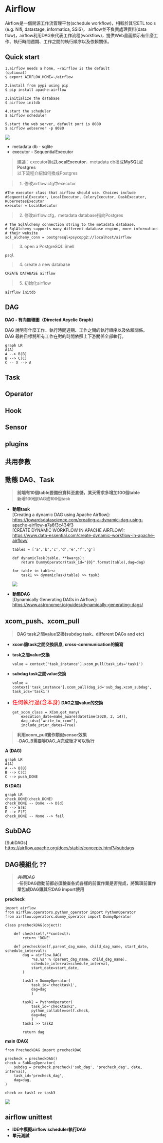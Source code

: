 # Airflow

Airflow是一個開源工作流管理平台(schedule workflow)，相較於其它ETL tools<br> (e.g. Nifi, datastage, informatica, SSIS)， airflow並不負責處理資料(data flow)，airflow利用DAG來代表工作流程(workflow)，提供Web畫面顯示有什麼工作、執行時間週期、工作之間的執行順序以及依賴關係。


## Quick start

    1.airflow needs a home, ~/airflow is the default
    (optional)
    $ export AIRFLOW_HOME=~/airflow
    
    2.install from pypi using pip
    $ pip install apache-airflow
    
    3.initialize the database
    $ airflow initdb
	
	4.start the scheduler
    $ airflow scheduler
	
	5.start the web server, default port is 8080
    $ airflow webserver -p 8080

![](images/airflow_webserver.png)

 - metadata db - sqlite
 - executor - SequentialExecutor
>   建議：executor換成**LocalExecutor**，metadata db換成**MySQL**或**Postgres**<br>
>   以下流程介紹如何換成Postgres

>   1. 修改airflow.cfg中executor<br>

    #The executor class that airflow should use. Choices include
    #SequentialExecutor, LocalExecutor, CeleryExecutor, DaskExecutor, KubernetesExecutor
    executor = LocalExecutor

>   2. 修改airflow.cfg，metadata database指向Postgres

    # The SqlAlchemy connection string to the metadata database.
    # SqlAlchemy supports many different database engine, more information
    # their website
    sql_alchemy_conn = postgresql+psycopg2://localhost/airflow

>   3.  open a PostgreSQL Shell

    psql

>   4.  create a new database

    CREATE DATABASE airflow

>   5.  初始化airflow

    airflow initdb


## DAG

**DAG - 有向無環圖（Directed Acyclic Graph）**

DAG 說明有什麼工作、執行時間週期、工作之間的執行順序以及依賴關係。<br>
DAG 最終目標將所有工作在對的時間依照上下游關係全部執行。

```mermaid
graph LR
A(A)
A --> B(B)
B --> C(C)
C -- X --> A
```

## Task



## Operator



## Hook



## Sensor



## plugins


## 共用參數


## 動態 DAG、Task
>   **前端有10個table要備份資料至倉儲，某天需求多增加100個table**<br>
    ~~新增100個DAG或100個task~~

-   **動態task**<br>
[Creating a dynamic DAG using Apache Airflow]:<br> https://towardsdatascience.com/creating-a-dynamic-dag-using-apache-airflow-a7a6f3c434f3 <br>
[CREATE DYNAMIC WORKFLOW IN APACHE AIRFLOW]:<br> https://www.data-essential.com/create-dynamic-workflow-in-apache-airflow/

        tables = ['a','b','c','d','e','f','g']

        def dynamicTask(table, **kwargs):
            return DummyOperator(task_id="{0}".format(table),dag=dag)
        
        for table in tables:
            task1 >> dynamicTask(table) >> task3


    ![](images/dynamicTask.png)

-   **動態DAG**<br>
[Dynamically Generating DAGs in Airflow]: https://www.astronomer.io/guides/dynamically-generating-dags/

## xcom_push、xcom_pull
>   **DAG task之間value交換(subdag task、different DAGs and etc)**

-   **xcom讓task之間交換訊息, cross-communication的簡寫**

-   **task之間value交換**

        value = context['task_instance'].xcom_pull(task_ids='task1')

-   **subdag task之間value交換**

        value = context['task_instance'].xcom_pull(dag_id='sub_dag.xcom_subdag', task_ids='task1')

-   <font color=red size=4>任何執行過(含本身)</font> **DAG之間value的交換**

        get_xcom_class = XCom.get_many(
            execution_date=make_aware(datetime(2020, 2, 14)),
            dag_ids=["write_to_xcom"], 
            include_prior_dates=True)




>   **利用xcom_pull實作類似sensor效果**<br>
    -**DAG_B需要等DAG_A完成後才可以執行**

**A (DAG)**
```mermaid gantt
graph LR
A(A)
A --> B(B)
B --> C(C)
C --> push_DONE
```
**B (DAG)**
```mermaid gantt
graph LR
check_DONE(check_DONE)
check_DONE -- Done --> D(d)
D --> E(E)
E --> F(F)
check_DONE -- None --> fail
```

## SubDAG
[SubDAGs]<br>
https://airflow.apache.org/docs/stable/concepts.html?#subdags


## DAG模組化 ??
>   ***共用DAG***<br>
    -**任何DAG啟動前都必須檢查各式各樣的前置作業是否完成，將繁瑣前置作業包成DAG讓其它DAG import使用**

**precheck**

    import airflow
    from airflow.operators.python_operator import PythonOperator
    from airflow.operators.dummy_operator import DummyOperator

    class precheckDAG(object):

        def check(self,**context):
            return 'DONE'

        def precheck(self,parent_dag_name, child_dag_name, start_date, schedule_interval):
            dag = airflow.DAG(
                '%s.%s' % (parent_dag_name, child_dag_name),
                schedule_interval=schedule_interval,
                start_date=start_date,
            )

            task1 = DummyOperator(
                task_id='checktask1', 
                dag=dag
                )

            task2 = PythonOperator(
                task_id='checktask2', 
                python_callable=self.check, 
                dag=dag
                )        
            task1 >> task2

            return dag


**main (DAG)**

    from PrecheckDAG import precheckDAG

    precheck = precheckDAG()
    check = SubDagOperator(
        subdag = precheck.precheck('sub_dag', 'precheck_dag', date, interval),
        task_id='precheck_dag',
        dag=dag,
    )

    check >> task1 >> task3

![](images/precheck.png)


## airflow unittest
-  **IDE中模擬airflow scheduler執行DAG**
-  **單元測試**
